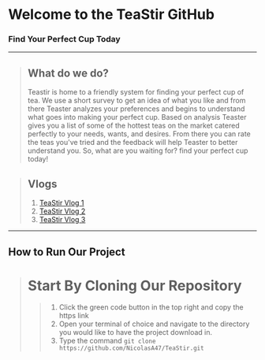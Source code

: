 # Welcome to the TeaStir GitHub
### Find Your Perfect Cup Today 
---

    

 
> ## What do we do? 
> Teastir is home to a friendly system for finding your perfect cup of tea. We use a short survey to get an idea of what you like and from there Teaster analyzes your preferences and begins to understand what goes into making your perfect cup. Based on analysis Teaster gives you a list of some of the hottest teas on the market catered perfectly to your needs, wants, and desires. From there you can rate the teas you've tried and the feedback will help Teaster to better understand you. So, what are you waiting for? find your perfect cup today!

> ## Vlogs 
> 1. [TeaStir Vlog 1](https://youtu.be/FT4r2bwqY1M)
> 2. [TeaStir Vlog 2](https://youtu.be/hRg-koOMRgQ)
> 3. [TeaStir Vlog 3](https://youtu.be/LCViuxVRcPg)


---
## How to Run Our Project
># Start By Cloning Our Repository
>>1. Click the green code button in the top right and copy the https link
>>2. Open your terminal of choice and navigate to the directory you would like to have the project download in.
>>3. Type the command ``` git clone https://github.com/NicolasA47/TeaStir.git ```








